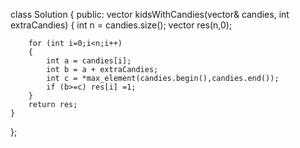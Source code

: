 class Solution {
public:
    vector<bool> kidsWithCandies(vector<int>& candies, int extraCandies) {
        int n = candies.size();
        vector<bool> res(n,0);
        
        for (int i=0;i<n;i++)
        {
            int a = candies[i];
            int b = a + extraCandies;
            int c = *max_element(candies.begin(),candies.end());
            if (b>=c) res[i] =1;
        }
        return res;
    }
};
